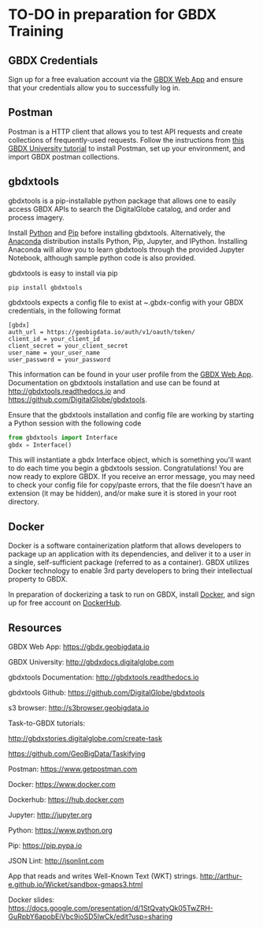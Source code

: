 # TO-DO in preparation for GBDX Training

## GBDX Credentials
Sign up for a free evaluation account via the [GBDX Web App](https://gbdx.geobigdata.io) and ensure that your credentials allow you to successfully log in.

## Postman
Postman is a HTTP client that allows you to test API requests and create collections of frequently-used requests. Follow the instructions from [this GBDX University tutorial](http://gbdxdocs.digitalglobe.com/docs/postman-instructions-collections) to install Postman, set up your environment, and import GBDX postman collections.

## gbdxtools  

gbdxtools is a pip-installable python package that allows one to easily access GBDX APIs to search the DigitalGlobe catalog, and order and process imagery.

Install [Python](https://www.python.org) and [Pip](https://pip.pypa.io) before installing gbdxtools. Alternatively, the [Anaconda](https://jupyter.readthedocs.io/en/latest/install.html) distribution installs Python, Pip, Jupyter, and IPython. Installing Anaconda will allow you to learn gbdxtools through the provided Jupyter Notebook, although sample python code is also provided.

gbdxtools is easy to install via pip
  ```
  pip install gbdxtools
  ```

gbdxtools expects a config file to exist at ~.gbdx-config with your GBDX credentials, in the following format
  ```
  [gbdx]
  auth_url = https://geobigdata.io/auth/v1/oauth/token/
  client_id = your_client_id
  client_secret = your_client_secret
  user_name = your_user_name
  user_password = your_password
  ```
This information can be found in your user profile from the [GBDX Web App](https://gbdx.geobigdata.io). Documentation on gbdxtools installation and use can be found at http://gbdxtools.readthedocs.io and https://github.com/DigitalGlobe/gbdxtools. 

Ensure that the gbdxtools installation and config file are working by starting a Python session with the following code
  
  ```python
  from gbdxtools import Interface
  gbdx = Interface()
  ```
This will instantiate a gbdx Interface object, which is something you'll want to do each time you begin a gbdxtools session. Congratulations! You are now ready to explore GBDX. If you receive an error message, you may need to check your config file for copy/paste errors, that the file doesn't have an extension (it may be hidden), and/or make sure it is stored in your root directory.   

## Docker
Docker is a software containerization platform that allows developers to package up an application with its dependencies, and deliver it to a user in a single, self-sufficient package (referred to as a container). GBDX utilizes Docker technology to enable 3rd party developers to bring their intellectual property to GBDX. 

In preparation of dockerizing a task to run on GBDX, install [Docker](https://docs.docker.com), and sign up for free account on [DockerHub](https://hub.docker.com).

## Resources
GBDX Web App:
https://gbdx.geobigdata.io 

GBDX University: 
http://gbdxdocs.digitalglobe.com

gbdxtools Documentation:
http://gbdxtools.readthedocs.io 

gbdxtools Github:
https://github.com/DigitalGlobe/gbdxtools

s3 browser:
http://s3browser.geobigdata.io

Task-to-GBDX tutorials:

http://gbdxstories.digitalglobe.com/create-task

https://github.com/GeoBigData/Taskifying

Postman:
https://www.getpostman.com

Docker:
https://www.docker.com

Dockerhub:
https://hub.docker.com

Jupyter:
http://jupyter.org

Python:
https://www.python.org

Pip:
https://pip.pypa.io

JSON Lint:
http://jsonlint.com

App that reads and writes Well-Known Text (WKT) strings.
http://arthur-e.github.io/Wicket/sandbox-gmaps3.html

Docker slides:
https://docs.google.com/presentation/d/1StQvatyQk05TwZRH-GuRpbY6apobEiVbc9ioSD5lwCk/edit?usp=sharing
